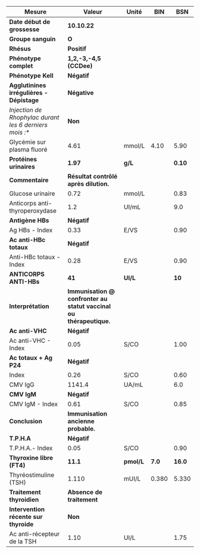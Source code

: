 |                         Mesure                         |                              Valeur                              |   Unité  |  BIN  |   BSN  |
|--------------------------------------------------------|------------------------------------------------------------------|----------|-------|--------|
|               **Date début de grossesse**              |                           **10.10.22**                           |          |       |        |
|                   **Groupe sanguin**                   |                               **O**                              |          |       |        |
|                       **Rhésus**                       |                            **Positif**                           |          |       |        |
|                  **Phénotype complet**                 |                     **1,2,-3,-4,5  (CCDee)**                     |          |       |        |
|                   **Phénotype Kell**                   |                            **Négatif**                           |          |       |        |
|        **Agglutinines irrégulières - Dépistage**       |                           **Négative**                           |          |       |        |
|**Injection de Rhophylac* durant les 6 derniers mois :**|                              **Non**                             |          |       |        |
|               Glycémie sur plasma fluoré               |                               4.61                               |  mmol/L  |  4.10 |  5.90  |
|                 **Protéines urinaires**                |                             **1.97**                             |  **g/L** |       |**0.10**|
|                     **Commentaire**                    |               **Résultat contrôlé après dilution.**              |          |       |        |
|                    Glucose urinaire                    |                               0.72                               |  mmol/L  |       |  0.83  |
|             Anticorps anti-thyroperoxydase             |                                1.2                               |   UI/mL  |       |   9.0  |
|                    **Antigène HBs**                    |                            **Négatif**                           |          |       |        |
|                     Ag HBs - Index                     |                               0.33                               |   E/VS   |       |  0.90  |
|                 **Ac anti-HBc totaux**                 |                            **Négatif**                           |          |       |        |
|                 Anti-HBc totaux - Index                |                               0.28                               |   E/VS   |       |  0.90  |
|                 **ANTICORPS ANTI-HBs**                 |                              **41**                              | **UI/L** |       | **10** |
|                   **Interprétation**                   |**Immunisation @ confronter au statut vaccinal ou thérapeutique.**|          |       |        |
|                     **Ac anti-VHC**                    |                            **Négatif**                           |          |       |        |
|                   Ac anti-VHC - Index                  |                               0.05                               |   S/CO   |       |  1.00  |
|                 **Ac totaux + Ag P24**                 |                            **Négatif**                           |          |       |        |
|                          Index                         |                               0.26                               |   S/CO   |       |  0.60  |
|                         CMV IgG                        |                              1141.4                              |   UA/mL  |       |   6.0  |
|                       **CMV IgM**                      |                            **Négatif**                           |          |       |        |
|                     CMV IgM - Index                    |                               0.61                               |   S/CO   |       |  0.85  |
|                     **Conclusion**                     |                **Immunisation ancienne probable.**               |          |       |        |
|                       **T.P.H.A**                      |                            **Négatif**                           |          |       |        |
|                     T.P.H.A.- Index                    |                               0.05                               |   S/CO   |       |  0.90  |
|                **Thyroxine libre (FT4)**               |                             **11.1**                             |**pmol/L**|**7.0**|**16.0**|
|                  Thyréostimuline (TSH)                 |                               1.110                              |   mUI/L  | 0.380 |  5.330 |
|                **Traitement thyroidien**               |                     **Absence de traitement**                    |          |       |        |
|          **Intervention récente sur thyroide**         |                              **Non**                             |          |       |        |
|               Ac anti-récepteur de la TSH              |                               1.10                               |   UI/L   |       |  1.75  |